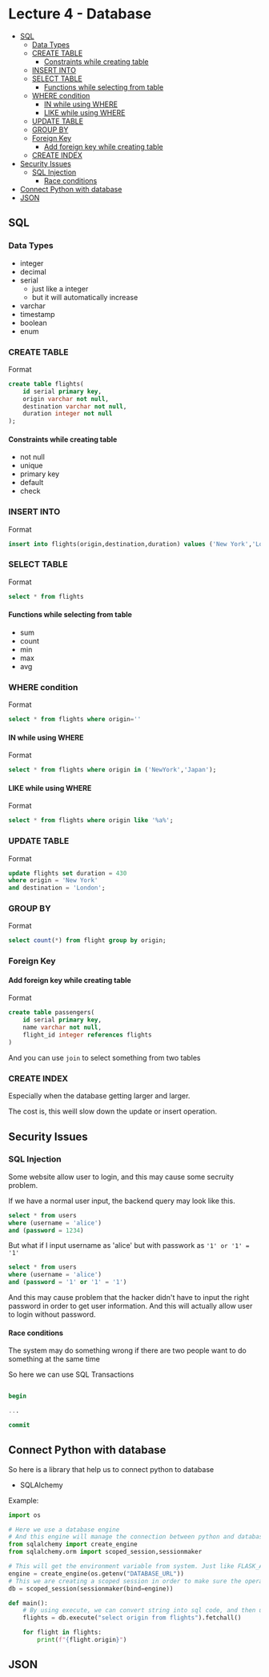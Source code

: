 # Lecture 4 - Database <!-- omit in toc -->

- [SQL](#sql)
  - [Data Types](#data-types)
  - [CREATE TABLE](#create-table)
    - [Constraints while creating table](#constraints-while-creating-table)
  - [INSERT INTO](#insert-into)
  - [SELECT TABLE](#select-table)
    - [Functions while selecting from table](#functions-while-selecting-from-table)
  - [WHERE condition](#where-condition)
    - [IN while using WHERE](#in-while-using-where)
    - [LIKE while using WHERE](#like-while-using-where)
  - [UPDATE TABLE](#update-table)
  - [GROUP BY](#group-by)
  - [Foreign Key](#foreign-key)
    - [Add foreign key while creating table](#add-foreign-key-while-creating-table)
  - [CREATE INDEX](#create-index)
- [Security Issues](#security-issues)
  - [SQL Injection](#sql-injection)
    - [Race conditions](#race-conditions)
- [Connect Python with database](#connect-python-with-database)
- [JSON](#json)

## SQL

### Data Types

* integer
* decimal
* serial
  * just like a integer
  * but it will automatically increase
* varchar
* timestamp
* boolean
* enum

### CREATE TABLE

Format

```sql
create table flights(
    id serial primary key,
    origin varchar not null,
    destination varchar not null,
    duration integer not null
);
```

#### Constraints while creating table

* not null
* unique
* primary key
* default
* check

### INSERT INTO

Format

```sql
insert into flights(origin,destination,duration) values ('New York','London',415);
```

### SELECT TABLE

Format

```sql
select * from flights
```

#### Functions while selecting from table

* sum
* count
* min
* max
* avg

### WHERE condition

Format

```sql
select * from flights where origin=''
```

#### IN while using WHERE

Format

```sql
select * from flights where origin in ('NewYork','Japan');
```

#### LIKE while using WHERE

Format

```sql
select * from flights where origin like '%a%';
```

### UPDATE TABLE

Format

```sql
update flights set duration = 430
where origin = 'New York'
and destination = 'London';
```

### GROUP BY

Format

```sql
select count(*) from flight group by origin;
```

### Foreign Key

#### Add foreign key while creating table

Format

```sql
create table passengers(
    id serial primary key,
    name varchar not null,
    flight_id integer references flights
)
```

And you can use ```join``` to select something from two tables

### CREATE INDEX

Especially when the database getting larger and larger.

The cost is, this weill slow down the update or insert operation.

## Security Issues

### SQL Injection

Some website allow user to login, and this may cause some secruity problem.

If we have a normal user input, the backend query may look like this.

```sql
select * from users
where (username = 'alice')
and (password = 1234)
```

But what if I input username as 'alice' but with passwork as ```'1' or '1' = '1'```

```sql
select * from users
where (username = 'alice')
and (password = '1' or '1' = '1')
```

And this may cause problem that the hacker didn't have to input the right password in order to get user information. And this will actually allow user to login without password.

#### Race conditions

The system may do something wrong if there are two people want to do something at the same time

So here we can use SQL Transactions

```sql

begin

...

commit

```

## Connect Python with database

So here is a library that help us to connect python to database

* SQLAlchemy

Example:

```python
import os

# Here we use a database engine
# And this engine will manage the connection between python and database
from sqlalchemy import create_engine
from sqlalchemy.orm import scoped_session,sessionmaker

# This will get the environment variable from system. Just like FLASK_APP
engine = create_engine(os.getenv("DATABASE_URL"))
# This we are creating a scoped session in order to make sure the operation from each person is kept separate from each other.
db = scoped_session(sessionmaker(bind=engine))

def main():
    # By using execute, we can convert string into sql code, and then using fetchall we can get all result.
    flights = db.execute("select origin from flights").fetchall()

    for flight in flights:
        print(f"{flight.origin}")

```

## JSON